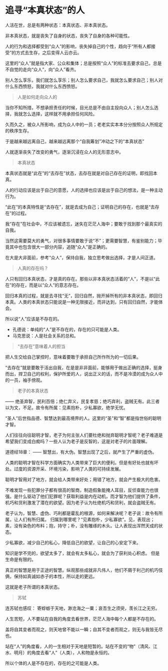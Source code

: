 # 追寻“本真状态”的人

人活在世，总是有两种状态：本真状态、非本真状态。

非本真状态，就是丧失了自身的状态，丧失了自身的各种可能性。

人的行为和选择都受到“众人”的影响，丧失掉自己的个性，趋向于“所有人都接受”的方式去生存，之后变得人云亦云。

这里的“众人”就是指大家、公众和集体；总是按照“众人”的标准去要求自己，总是不自觉的走向“众人”，向“众人”看齐。

别人怎么享乐，我们就怎么享乐；别人怎么要求自己，我就怎么要求自己；别人对什么东西愤怒，我就对什么东西愤怒。

> 人是如何走向众人的

当你不知所措，不想承担责任的时候，目光总是不由自主投向众人；别人怎么选择，我就怎么选择，这样就不用承担任何风险。

久而久之，被众人所影响，成为众人中的一员；老老实实本本分分按照众人所规定的秩序生存。

于是越来越远离自己，越来越远离那个“自我筹划”冲动之下的“本真状态”

人就逐渐丧失了改变的勇气，逐渐沉浸在众人的无形意志中。

> 本真状态

本真状态就是“此在”的“去存在”状态，去存在就是对自己存在的证明，即找回本真。

人的行动应该是出于自己的意愿，人的选择也应该是出于自己的想法，是一种主动行为。

“此在”的本真特性是“去存在”，就是去成为自己；证明自己的存在，也就是“去存在”的过程。

我“存在”在社会中，不应该被遗忘，迷失在茫茫人海中；要敢于找到那个最真实的自我。

当然这需要莫大的勇气，对很多事情要敢于说“不”；更需要智慧，有鉴别能力；毕竟其中也包含很大一部分内容，追随“众人”是正确的。

在大是大非面前，参考“众人”，保持自我，独立思考做出选择，才是人间正道。

> 人真的存在吗？

人只有回归本真状态，才是真的存在。那些以非本真状态活着的“人”，不是以“此在”的存在，而是以“众人”的意志存在。

回归本真的过程，就是去寻找“无”，回归自然，抛开掉所有的非本真状态，即回归本真。人类的本真状态只能说是一种无限接近，而非达到，只有回归自然，才能体会。

所以说“人”应该是不存在的。

- 孔德说：单纯的“人”是不存在的，存在的只可能是人类。
- 马克思说：人是社会关系的总和。

> “去存在”意味着人的担当

把人生交给自己掌控时，意味着要敢于承担自己所作所为的一切后果。

“去存在”就是要敢于活出自我，在是是非非面前，能够用于做出正确的选择，挺身而出，捍卫自己的权利，保护所爱的人，说出正义的话，而不是冷漠的成为众人中的一员，袖手傍观。

> 老子的本真状态

—— 绝圣弃智，民利百倍；绝仁弃义，民复孝慈；绝巧弃利，盗贼无有。此三者以为文，不足。故令有所属：见素抱朴，少私寡欲，绝学无忧。


“圣人”后世指品德、智慧达到最高境界的人。这里的“圣”和“智”都是指世俗的聪明才智。

人们往往向往聪明才智，老子为何主张人们要杜绝和抛弃聪明才智呢？老子难道是希望我们变成白痴吗？一些人认为老子是反智的，这是对老子的片面理解。

道德经18章：
—— 智慧出，有大伪。智慧出现了之后，就产生了严重的虚伪。

人类的聪明才智在科学方面确实为人类带来了巨大的便利。但是有好处也就有坏处。过度的资源开采、环境污染，影响了人类的可持续发展。

聪明才智用对了地方，就会给人类带来好处；用错了地方，就会产生极大的危害。

不难发现一些犯罪分子都有很高的智商，制造假象能掩人耳目，反侦查能力也很强。是什么驱动了他们犯罪呢？获取利益是内在动机，而才智为他们提供了条件，机巧和货利激发了潜在的欲望。因为老子认为杜绝机巧和货利，就会盗贼无有。


老子认为，智慧、虚伪、巧利都是霍乱的根源，如何来解决呢？老子说：故令有所属，让人们有所归属。
归属到哪里呢？“见素抱朴，少私寡欲”。见，表现出；素，没有染色的布料；抱，持守；朴，没有雕琢的木头。让人表现出浑然天成的状态。

少私寡欲，减少自己的私心，降低自己的欲望，让自己的心安定下来。

知识是学不完的，欲望太多了，就会有太多私心，就会为了获利处心积虑。
但是生命是有限的。

真正的智慧是用于正途的智慧。纵观那些成就非凡伟人，他们不屑于利己的机巧伎俩，保持如真诚如赤子的本性，所以走的更远。

这就是老子所谓的本真状态。


> 苏轼

连苏轼也感叹：
寄蜉蝣于天地，渺沧海之一粟；哀吾生之须臾，羡长江之无穷。

人生苦短，人不要站在自我的角度去看世界，茫茫人海中每个人都是不存在的。

盖将自其变者而观之，则天地曾不能以一瞬；自其不变者而观之，则无与我皆无尽也。

站在“人”的角度看，人的一生相对于天地是短暂的。站在不变的“物”（清风、江水、明月）的角度去看“人”（人类），人和物是永恒的。

所以个体的人是不存在的，存在的之可能是人类。
